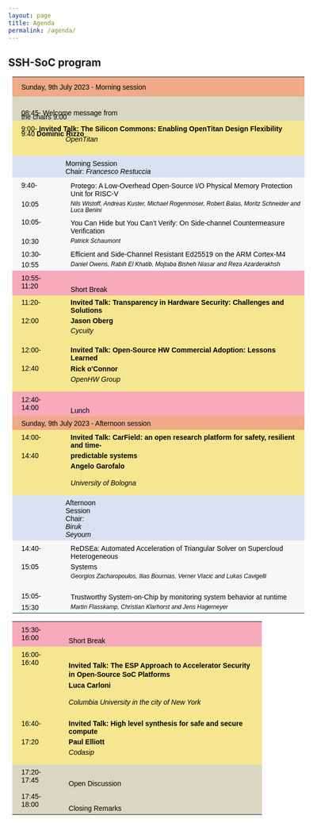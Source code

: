 ```yaml
---
layout: page
title: Agenda
permalink: /agenda/
---
```


## SSH-SoC program

<style type="text/css">
    * {
        margin: 0;
        padding: 0;
        text-indent: 0;
    }

    .p,
    p {
        color: black;
        font-family: Tahoma, sans-serif;
        font-style: normal;
        font-weight: bold;
        text-decoration: none;
        font-size: 18pt;
        margin: 0pt;
    }

    .s1 {
        color: black;
        font-family: Arial, sans-serif;
        font-style: normal;
        font-weight: normal;
        text-decoration: none;
        font-size: 10.5pt;
    }

    .s2 {
        color: black;
        font-family: Arial, sans-serif;
        font-style: normal;
        font-weight: normal;
        text-decoration: none;
        font-size: 10.5pt;
        vertical-align: 6pt;
    }

    .s3 {
        color: black;
        font-family: Arial, sans-serif;
        font-style: normal;
        font-weight: normal;
        text-decoration: none;
        font-size: 10.5pt;
        vertical-align: -6pt;
    }

    .s4 {
        color: black;
        font-family: Arial, sans-serif;
        font-style: normal;
        font-weight: bold;
        text-decoration: none;
        font-size: 10.5pt;
    }

    .s5 {
        color: black;
        font-family: Arial, sans-serif;
        font-style: italic;
        font-weight: normal;
        text-decoration: none;
        font-size: 10.5pt;
    }

    .s6 {
        color: black;
        font-family: Arial, sans-serif;
        font-style: italic;
        font-weight: normal;
        text-decoration: none;
        font-size: 9pt;
    }

    table,
    tbody {
        vertical-align: top;
        overflow: visible;
    }
</style>

<table style="border-collapse:collapse;margin-left:5.64pt" cellspacing="0">
    <tr style="height:30pt">
        <td style="width:499pt" colspan="2" bgcolor="#EFAA87">
            <p class="s1" style="padding-top: 8pt;padding-left: 8pt;text-indent: 0pt;text-align: left;">Sunday, 9th
                July 2023 - Morning session</p>
        </td>
    </tr>
    <tr style="height:33pt">
        <td style="width:499pt" colspan="2" bgcolor="#D7D7C3">
            <p style="text-indent: 0pt;text-align: left;"><br /></p>
            <p class="s2"
                style="padding-left: 8pt;padding-right: 260pt;text-indent: 0pt;line-height: 52%;text-align: left;">
                08:45- <span class="s1">Welcome message from the chairs 9:00</span></p>
        </td>
    </tr>
    <tr style="height:53pt">
        <td style="width:499pt" colspan="2" bgcolor="#F6E690">
            <p class="s3"
                style="padding-top: 8pt;padding-left: 8pt;text-indent: 0pt;line-height: 67%;text-align: left;">9:00-
                <b>Invited Talk: The Silicon Commons: Enabling OpenTitan Design Flexibility</b></p>
            <p class="s3" style="padding-left: 8pt;text-indent: 0pt;line-height: 65%;text-align: left;">9:40
                <b>Dominic Rizzo</b></p>
            <p class="s5" style="padding-left: 75pt;text-indent: 0pt;line-height: 9pt;text-align: left;">OpenTitan
            </p>
        </td>
    </tr>
    <tr style="height:33pt">
        <td style="width:499pt" colspan="2" bgcolor="#D9E2F3">
            <p class="s1" style="padding-top: 4pt;padding-left: 75pt;text-indent: 0pt;text-align: left;">Morning
                Session</p>
            <p class="s1" style="padding-left: 75pt;text-indent: 0pt;text-align: left;">Chair: <i>Francesco
                    Restuccia</i></p>
        </td>
    </tr>
    <tr style="height:18pt">
        <td style="width:57pt" bgcolor="#F7F7F7">
            <p class="s1" style="padding-top: 4pt;padding-left: 8pt;text-indent: 0pt;text-align: left;">9:40-</p>
        </td>
        <td style="width:442pt" bgcolor="#F7F7F7">
            <p class="s1"
                style="padding-top: 5pt;padding-left: 18pt;text-indent: 0pt;line-height: 12pt;text-align: left;">
                Protego: A Low-Overhead Open-Source I/O Physical Memory Protection Unit for RISC-V</p>
        </td>
    </tr>
    <tr style="height:16pt">
        <td style="width:57pt" bgcolor="#F7F7F7">
            <p class="s1" style="padding-left: 8pt;text-indent: 0pt;line-height: 11pt;text-align: left;">10:05</p>
        </td>
        <td style="width:442pt" bgcolor="#F7F7F7">
            <p class="s6" style="padding-left: 18pt;text-indent: 0pt;line-height: 10pt;text-align: left;">Nils
                Wistoff, Andreas Kuster, Michael Rogenmoser, Robert Balas, Moritz Schneider and Luca Benini</p>
        </td>
    </tr>
    <tr style="height:17pt">
        <td style="width:57pt" bgcolor="#F7F7F7">
            <p class="s1" style="padding-top: 2pt;padding-left: 8pt;text-indent: 0pt;text-align: left;">10:05-</p>
        </td>
        <td style="width:442pt" bgcolor="#F7F7F7">
            <p class="s1"
                style="padding-top: 3pt;padding-left: 18pt;text-indent: 0pt;line-height: 12pt;text-align: left;">You
                Can Hide but You Can’t Verify: On Side-channel Countermeasure Verification</p>
        </td>
    </tr>
    <tr style="height:16pt">
        <td style="width:57pt" bgcolor="#F7F7F7">
            <p class="s1" style="padding-left: 8pt;text-indent: 0pt;line-height: 11pt;text-align: left;">10:30</p>
        </td>
        <td style="width:442pt" bgcolor="#F7F7F7">
            <p class="s6" style="padding-left: 18pt;text-indent: 0pt;line-height: 10pt;text-align: left;">Patrick
                Schaumont</p>
        </td>
    </tr>
    <tr style="height:17pt">
        <td style="width:57pt" bgcolor="#F7F7F7">
            <p class="s1" style="padding-top: 3pt;padding-left: 8pt;text-indent: 0pt;text-align: left;">10:30-</p>
        </td>
        <td style="width:442pt" bgcolor="#F7F7F7">
            <p class="s1"
                style="padding-top: 3pt;padding-left: 18pt;text-indent: 0pt;line-height: 12pt;text-align: left;">
                Efficient and Side-Channel Resistant Ed25519 on the ARM Cortex-M4</p>
        </td>
    </tr>
    <tr style="height:15pt">
        <td style="width:57pt" bgcolor="#F7F7F7">
            <p class="s1" style="padding-left: 8pt;text-indent: 0pt;line-height: 11pt;text-align: left;">10:55</p>
        </td>
        <td style="width:442pt" bgcolor="#F7F7F7">
            <p class="s6" style="padding-left: 18pt;text-indent: 0pt;line-height: 10pt;text-align: left;">Daniel
                Owens, Rabih El Khatib, Mojtaba Bisheh Niasar and Reza Azarderakhsh</p>
        </td>
    </tr>
    <tr style="height:33pt">
        <td style="width:57pt" bgcolor="#F7AABB">
            <p class="s1" style="padding-top: 4pt;padding-left: 8pt;text-indent: 0pt;text-align: left;">10:55-</p>
            <p class="s1" style="padding-left: 8pt;text-indent: 0pt;text-align: left;">11:20</p>
        </td>
        <td style="width:442pt" bgcolor="#F7AABB">
            <p style="text-indent: 0pt;text-align: left;"><br /></p>
            <p class="s1" style="padding-left: 18pt;text-indent: 0pt;text-align: left;">Short Break</p>
        </td>
    </tr>
    <tr style="height:18pt">
        <td style="width:57pt" bgcolor="#F6E690">
            <p class="s1" style="padding-top: 3pt;padding-left: 8pt;text-indent: 0pt;text-align: left;">11:20-</p>
        </td>
        <td style="width:442pt" bgcolor="#F6E690">
            <p class="s4" style="padding-top: 3pt;padding-left: 18pt;text-indent: 0pt;text-align: left;">Invited
                Talk: Transparency in Hardware Security: Challenges and Solutions</p>
        </td>
    </tr>
    <tr style="height:13pt">
        <td style="width:57pt" bgcolor="#F6E690">
            <p class="s1" style="padding-left: 8pt;text-indent: 0pt;line-height: 11pt;text-align: left;">12:00</p>
        </td>
        <td style="width:442pt" bgcolor="#F6E690">
            <p class="s4" style="padding-left: 18pt;text-indent: 0pt;line-height: 11pt;text-align: left;">Jason
                Oberg</p>
        </td>
    </tr>
    <tr style="height:17pt">
        <td style="width:57pt" bgcolor="#F6E690">
            <p style="text-indent: 0pt;text-align: left;"><br /></p>
        </td>
        <td style="width:442pt" bgcolor="#F6E690">
            <p class="s5" style="padding-left: 18pt;text-indent: 0pt;line-height: 11pt;text-align: left;">Cycuity
            </p>
        </td>
    </tr>
    <tr style="height:17pt">
        <td style="width:57pt" bgcolor="#F6E690">
            <p class="s1" style="padding-top: 3pt;padding-left: 8pt;text-indent: 0pt;text-align: left;">12:00-</p>
        </td>
        <td style="width:442pt" bgcolor="#F6E690">
            <p class="s4" style="padding-top: 3pt;padding-left: 18pt;text-indent: 0pt;text-align: left;">Invited
                Talk: Open-Source HW Commercial Adoption: Lessons Learned</p>
        </td>
    </tr>
    <tr style="height:13pt">
        <td style="width:57pt" bgcolor="#F6E690">
            <p class="s1" style="padding-left: 8pt;text-indent: 0pt;line-height: 11pt;text-align: left;">12:40</p>
        </td>
        <td style="width:442pt" bgcolor="#F6E690">
            <p class="s4" style="padding-left: 18pt;text-indent: 0pt;line-height: 12pt;text-align: left;">Rick
                o&#39;Connor</p>
        </td>
    </tr>
    <tr style="height:16pt">
        <td style="width:57pt" bgcolor="#F6E690">
            <p style="text-indent: 0pt;text-align: left;"><br /></p>
        </td>
        <td style="width:442pt" bgcolor="#F6E690">
            <p class="s5" style="padding-left: 18pt;text-indent: 0pt;line-height: 11pt;text-align: left;">OpenHW
                Group</p>
        </td>
    </tr>
    <tr style="height:33pt">
        <td style="width:57pt" bgcolor="#F7AABB">
            <p class="s1" style="padding-top: 4pt;padding-left: 8pt;text-indent: 0pt;text-align: left;">12:40-</p>
            <p class="s1" style="padding-left: 8pt;text-indent: 0pt;text-align: left;">14:00</p>
        </td>
        <td style="width:442pt" bgcolor="#F7AABB">
            <p style="text-indent: 0pt;text-align: left;"><br /></p>
            <p class="s1" style="padding-left: 18pt;text-indent: 0pt;text-align: left;">Lunch</p>
        </td>
    </tr>
    <tr style="height:20pt">
        <td style="width:499pt" colspan="2" bgcolor="#EFAA87">
            <p class="s1" style="padding-top: 3pt;padding-left: 8pt;text-indent: 0pt;text-align: left;">Sunday, 9th
                July 2023 - Afternoon session</p>
        </td>
    </tr>
    <tr style="height:18pt">
        <td style="width:57pt" bgcolor="#F6E690">
            <p class="s1" style="padding-top: 4pt;padding-left: 8pt;text-indent: 0pt;text-align: left;">14:00-</p>
        </td>
        <td style="width:442pt" bgcolor="#F6E690">
            <p class="s4" style="padding-top: 4pt;padding-left: 18pt;text-indent: 0pt;text-align: left;">Invited
                Talk: CarField: an open research platform for safety, resilient and time-</p>
        </td>
    </tr>
    <tr style="height:13pt">
        <td style="width:57pt" bgcolor="#F6E690">
            <p class="s1" style="padding-left: 8pt;text-indent: 0pt;line-height: 11pt;text-align: left;">14:40</p>
        </td>
        <td style="width:442pt" bgcolor="#F6E690">
            <p class="s4" style="padding-left: 18pt;text-indent: 0pt;line-height: 11pt;text-align: left;">
                predictable systems</p>
        </td>
    </tr>
    <tr style="height:13pt">
        <td style="width:57pt" bgcolor="#F6E690">
            <p style="text-indent: 0pt;text-align: left;"><br /></p>
        </td>
        <td style="width:442pt" bgcolor="#F6E690">
            <p class="s4" style="padding-left: 18pt;text-indent: 0pt;line-height: 11pt;text-align: left;">Angelo
                Garofalo</p>
        </td>
    </tr>
    <tr style="height:16pt">
        <td style="width:57pt" bgcolor="#F6E690">
            <p style="text-indent: 0pt;text-align: left;"><br /></p>
        </td>
        <td style="width:442pt" bgcolor="#F6E690">
            <p class="s5" style="padding-left: 18pt;text-indent: 0pt;line-height: 11pt;text-align: left;">University
                of Bologna</p>
        </td>
    </tr>
    <tr style="height:33pt">
        <td style="width:499pt" colspan="2" bgcolor="#D9E2F3">
            <p class="s1"
                style="padding-top: 4pt;padding-left: 75pt;padding-right: 310pt;text-indent: 0pt;text-align: left;">
                Afternoon Session Chair: <i>Biruk Seyoum</i></p>
        </td>
    </tr>
    <tr style="height:18pt">
        <td style="width:57pt" bgcolor="#F7F7F7">
            <p class="s1" style="padding-top: 4pt;padding-left: 8pt;text-indent: 0pt;text-align: left;">14:40-</p>
        </td>
        <td style="width:442pt" bgcolor="#F7F7F7">
            <p class="s1" style="padding-top: 4pt;padding-left: 18pt;text-indent: 0pt;text-align: left;">ReDSEa:
                Automated Acceleration of Triangular Solver on Supercloud Heterogeneous</p>
        </td>
    </tr>
    <tr style="height:13pt">
        <td style="width:57pt" bgcolor="#F7F7F7">
            <p class="s1" style="padding-left: 8pt;text-indent: 0pt;line-height: 11pt;text-align: left;">15:05</p>
        </td>
        <td style="width:442pt" bgcolor="#F7F7F7">
            <p class="s1" style="padding-left: 18pt;text-indent: 0pt;line-height: 11pt;text-align: left;">Systems
            </p>
        </td>
    </tr>
    <tr style="height:15pt">
        <td style="width:57pt" bgcolor="#F7F7F7">
            <p style="text-indent: 0pt;text-align: left;"><br /></p>
        </td>
        <td style="width:442pt" bgcolor="#F7F7F7">
            <p class="s6" style="padding-left: 18pt;text-indent: 0pt;line-height: 10pt;text-align: left;">Georgios
                Zacharopoulos, Ilias Bournias, Verner Vlacic and Lukas Cavigelli</p>
        </td>
    </tr>
    <tr style="height:17pt">
        <td style="width:57pt" bgcolor="#F7F7F7">
            <p class="s1" style="padding-top: 3pt;padding-left: 8pt;text-indent: 0pt;text-align: left;">15:05-</p>
        </td>
        <td style="width:442pt" bgcolor="#F7F7F7">
            <p class="s1"
                style="padding-top: 4pt;padding-left: 18pt;text-indent: 0pt;line-height: 12pt;text-align: left;">
                Trustworthy System-on-Chip by monitoring system behavior at runtime</p>
        </td>
    </tr>
    <tr style="height:15pt">
        <td style="width:57pt" bgcolor="#F7F7F7">
            <p class="s1" style="padding-left: 8pt;text-indent: 0pt;line-height: 11pt;text-align: left;">15:30</p>
        </td>
        <td style="width:442pt" bgcolor="#F7F7F7">
            <p class="s6" style="padding-left: 18pt;text-indent: 0pt;line-height: 10pt;text-align: left;">Martin
                Flasskamp, Christian Klarhorst and Jens Hagemeyer</p>
        </td>
    </tr>
</table>
<table style="border-collapse:collapse;margin-left:5.64pt" cellspacing="0">
    <tr style="height:33pt">
        <td style="width:57pt" bgcolor="#F7AABB">
            <p class="s1" style="padding-top: 4pt;padding-left: 8pt;text-indent: 0pt;text-align: left;">15:30-</p>
            <p class="s1" style="padding-left: 8pt;text-indent: 0pt;text-align: left;">16:00</p>
        </td>
        <td style="width:442pt" bgcolor="#F7AABB">
            <p style="text-indent: 0pt;text-align: left;"><br /></p>
            <p class="s1" style="padding-left: 18pt;text-indent: 0pt;text-align: left;">Short Break</p>
        </td>
    </tr>
    <tr style="height:37pt">
        <td style="width:57pt" bgcolor="#F6E690">
            <p class="s1" style="padding-top: 4pt;padding-left: 8pt;text-indent: 0pt;text-align: left;">16:00-</p>
            <p class="s1" style="padding-left: 8pt;text-indent: 0pt;text-align: left;">16:40</p>
        </td>
        <td style="width:442pt" bgcolor="#F6E690">
            <p style="text-indent: 0pt;text-align: left;"><br /></p>
            <p class="s4" style="padding-left: 18pt;text-indent: 0pt;line-height: 13pt;text-align: left;">Invited
                Talk: The ESP Approach to Accelerator Security in Open-Source SoC Platforms</p>
        </td>
    </tr>
    <tr style="height:13pt">
        <td style="width:57pt" bgcolor="#F6E690">
            <p style="text-indent: 0pt;text-align: left;"><br /></p>
        </td>
        <td style="width:442pt" bgcolor="#F6E690">
            <p class="s4" style="padding-left: 18pt;text-indent: 0pt;line-height: 11pt;text-align: left;">Luca
                Carloni</p>
        </td>
    </tr>
    <tr style="height:20pt">
        <td style="width:57pt" bgcolor="#F6E690">
            <p style="text-indent: 0pt;text-align: left;"><br /></p>
        </td>
        <td style="width:442pt" bgcolor="#F6E690">
            <p class="s5" style="padding-left: 18pt;text-indent: 0pt;line-height: 11pt;text-align: left;">Columbia
                University in the city of New York</p>
        </td>
    </tr>
    <tr style="height:20pt">
        <td style="width:57pt" bgcolor="#F6E690">
            <p class="s1" style="padding-top: 6pt;padding-left: 8pt;text-indent: 0pt;text-align: left;">16:40-</p>
        </td>
        <td style="width:442pt" bgcolor="#F6E690">
            <p class="s4" style="padding-top: 6pt;padding-left: 18pt;text-indent: 0pt;text-align: left;">Invited
                Talk: High level synthesis for safe and secure compute</p>
        </td>
    </tr>
    <tr style="height:13pt">
        <td style="width:57pt" bgcolor="#F6E690">
            <p class="s1" style="padding-left: 8pt;text-indent: 0pt;line-height: 11pt;text-align: left;">17:20</p>
        </td>
        <td style="width:442pt" bgcolor="#F6E690">
            <p class="s4" style="padding-left: 18pt;text-indent: 0pt;line-height: 11pt;text-align: left;">Paul
                Elliott</p>
        </td>
    </tr>
    <tr style="height:16pt">
        <td style="width:57pt" bgcolor="#F6E690">
            <p style="text-indent: 0pt;text-align: left;"><br /></p>
        </td>
        <td style="width:442pt" bgcolor="#F6E690">
            <p class="s5" style="padding-left: 18pt;text-indent: 0pt;line-height: 11pt;text-align: left;">Codasip
            </p>
        </td>
    </tr>
    <tr style="height:34pt">
        <td style="width:57pt" bgcolor="#D7D7C3">
            <p class="s1" style="padding-top: 4pt;padding-left: 8pt;text-indent: 0pt;text-align: left;">17:20-</p>
            <p class="s1" style="padding-left: 8pt;text-indent: 0pt;text-align: left;">17:45</p>
        </td>
        <td style="width:442pt" bgcolor="#D7D7C3">
            <p style="text-indent: 0pt;text-align: left;"><br /></p>
            <p class="s1" style="padding-left: 18pt;text-indent: 0pt;text-align: left;">Open Discussion</p>
        </td>
    </tr>
    <tr style="height:32pt">
        <td style="width:57pt" bgcolor="#D7D7C3">
            <p class="s1" style="padding-top: 3pt;padding-left: 8pt;text-indent: 0pt;text-align: left;">17:45-</p>
            <p class="s1" style="padding-left: 8pt;text-indent: 0pt;text-align: left;">18:00</p>
        </td>
        <td style="width:442pt" bgcolor="#D7D7C3">
            <p style="text-indent: 0pt;text-align: left;"><br /></p>
            <p class="s1" style="padding-left: 18pt;text-indent: 0pt;text-align: left;">Closing Remarks</p>
        </td>
    </tr>
</table>